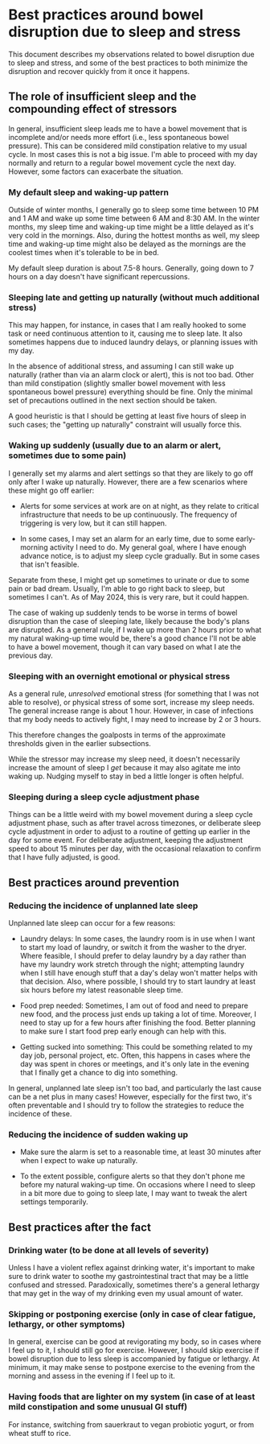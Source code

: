 # Best practices around bowel disruption due to sleep and stress

This document describes my observations related to bowel disruption
due to sleep and stress, and some of the best practices to both
minimize the disruption and recover quickly from it once it happens.

## The role of insufficient sleep and the compounding effect of stressors

In general, insufficient sleep leads me to have a bowel movement that
is incomplete and/or needs more effort (i.e., less spontaneous bowel
pressure). This can be considered mild constipation relative to my
usual cycle. In most cases this is not a big issue. I'm able to
proceed with my day normally and return to a regular bowel movement
cycle the next day. However, some factors can exacerbate the
situation.

### My default sleep and waking-up pattern

Outside of winter months, I generally go to sleep some time between 10
PM and 1 AM and wake up some time between 6 AM and 8:30 AM. In the
winter months, my sleep time and waking-up time might be a little
delayed as it's very cold in the mornings. Also, during the hottest
months as well, my sleep time and waking-up time might also be delayed
as the mornings are the coolest times when it's tolerable to be in
bed.

My default sleep duration is about 7.5-8 hours. Generally, going down
to 7 hours on a day doesn't have significant repercussions.

### Sleeping late and getting up naturally (without much additional stress)

This may happen, for instance, in cases that I am really hooked to
some task or need continuous attention to it, causing me to sleep
late. It also sometimes happens due to induced laundry delays, or
planning issues with my day.

In the absence of additional stress, and assuming I can still wake up
naturally (rather than via an alarm clock or alert), this is not too
bad. Other than mild constipation (slightly smaller bowel movement
with less spontaneous bowel pressure) everything should be fine. Only
the minimal set of precautions outlined in the next section should be
taken.

A good heuristic is that I should be getting at least five hours of
sleep in such cases; the "getting up naturally" constraint will
usually force this.

### Waking up suddenly (usually due to an alarm or alert, sometimes due to some pain)

I generally set my alarms and alert settings so that they are likely
to go off only after I wake up naturally. However, there are a few
scenarios where these might go off earlier:

* Alerts for some services at work are on at night, as they relate to
  critical infrastructure that needs to be up continuously. The
  frequency of triggering is very low, but it can still happen.

* In some cases, I may set an alarm for an early time, due to some
  early-morning activity I need to do. My general goal, where I have
  enough advance notice, is to adjust my sleep cycle gradually. But in
  some cases that isn't feasible.

Separate from these, I might get up sometimes to urinate or due to
some pain or bad dream. Usually, I'm able to go right back to sleep,
but sometimes I can't. As of May 2024, this is very rare, but it could
happen.

The case of waking up suddenly tends to be worse in terms of bowel
disruption than the case of sleeping late, likely because the body's
plans are disrupted. As a general rule, if I wake up more than 2 hours
prior to what my natural waking-up time would be, there's a good
chance I'll not be able to have a bowel movement, though it can vary
based on what I ate the previous day.

### Sleeping with an overnight emotional or physical stress

As a general rule, *unresolved* emotional stress (for something that I
was not able to resolve), or physical stress of some sort, increase my
sleep needs. The general increase range is about 1 hour. However, in
case of infections that my body needs to actively fight, I may need to
increase by 2 or 3 hours.

This therefore changes the goalposts in terms of the approximate
thresholds given in the earlier subsections.

While the stressor may increase my sleep need, it doesn't necessarily
increase the amount of sleep I *get* because it may also agitate me
into waking up. Nudging myself to stay in bed a little longer is often
helpful.

### Sleeping during a sleep cycle adjustment phase

Things can be a little weird with my bowel movement during a sleep
cycle adjustment phase, such as after travel across timezones, or
deliberate sleep cycle adjustment in order to adjust to a routine of
getting up earlier in the day for some event. For deliberate
adjustment, keeping the adjustment speed to about 15 minutes per day,
with the occasional relaxation to confirm that I have fully adjusted,
is good.

## Best practices around prevention

### Reducing the incidence of unplanned late sleep

Unplanned late sleep can occur for a few reasons:

* Laundry delays: In some cases, the laundry room is in use when I
  want to start my load of laundry, or switch it from the washer to
  the dryer. Where feasible, I should prefer to delay laundry by a day
  rather than have my laundry work stretch through the night;
  attempting laundry when I still have enough stuff that a day's delay
  won't matter helps with that decision. Also, where possible, I
  should try to start laundry at least six hours before my latest
  reasonable sleep time.

* Food prep needed: Sometimes, I am out of food and need to prepare
  new food, and the process just ends up taking a lot of
  time. Moreover, I need to stay up for a few hours after finishing
  the food. Better planning to make sure I start food prep early
  enough can help with this.

* Getting sucked into something: This could be something related to my
  day job, personal project, etc. Often, this happens in cases where
  the day was spent in chores or meetings, and it's only late in the
  evening that I finally get a chance to dig into something.

In general, unplanned late sleep isn't too bad, and particularly the
last cause can be a net plus in many cases! However, especially for
the first two, it's often preventable and I should try to follow the
strategies to reduce the incidence of these.

### Reducing the incidence of sudden waking up

* Make sure the alarm is set to a reasonable time, at least 30 minutes
  after when I expect to wake up naturally.

* To the extent possible, configure alerts so that they don't phone me
  before my natural waking-up time. On occasions where I need to sleep
  in a bit more due to going to sleep late, I may want to tweak the
  alert settings temporarily.

## Best practices after the fact

### Drinking water (to be done at all levels of severity)

Unless I have a violent reflex against drinking water, it's important
to make sure to drink water to soothe my gastrointestinal tract that
may be a little confused and stressed. Paradoxically, sometimes
there's a general lethargy that may get in the way of my drinking even
my usual amount of water.

### Skipping or postponing exercise (only in case of clear fatigue, lethargy, or other symptoms)

In general, exercise can be good at revigorating my body, so in cases
where I feel up to it, I should still go for exercise. However, I
should skip exercise if bowel disruption due to less sleep is
accompanied by fatigue or lethargy. At minimum, it may make sense to
postpone exercise to the evening from the morning and assess in the
evening if I feel up to it.

### Having foods that are lighter on my system (in case of at least mild constipation and some unusual GI stuff)

For instance, switching from sauerkraut to vegan probiotic yogurt, or
from wheat stuff to rice.
